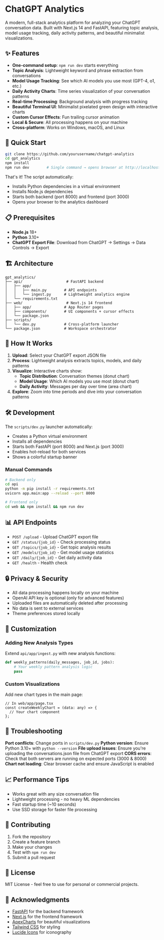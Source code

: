 # ChatGPT Analytics

A modern, full-stack analytics platform for analyzing your ChatGPT conversation data. Built with Next.js 14 and FastAPI, featuring topic analysis, model usage tracking, daily activity patterns, and beautiful minimalist visualizations.

## ✨ Features

- **One-command setup**: `npm run dev` starts everything
- **Topic Analysis**: Lightweight keyword and phrase extraction from conversations
- **Model Usage Tracking**: See which AI models you use most (GPT-4, o1, etc.)
- **Daily Activity Charts**: Time series visualization of your conversation patterns
- **Real-time Processing**: Background analysis with progress tracking
- **Beautiful Terminal UI**: Minimalist pixelated green design with interactive charts
- **Custom Cursor Effects**: Fun trailing cursor animation
- **Local & Secure**: All processing happens on your machine
- **Cross-platform**: Works on Windows, macOS, and Linux

## 🚀 Quick Start

```bash
git clone https://github.com/yourusername/chatgpt-analytics
cd gpt_analytics
npm install
npm run dev        # Single command → opens browser at http://localhost:3000
```

That's it! The script automatically:
- Installs Python dependencies in a virtual environment
- Installs Node.js dependencies
- Starts both backend (port 8000) and frontend (port 3000)
- Opens your browser to the analytics dashboard

## 📋 Prerequisites

- **Node.js** 18+ 
- **Python** 3.10+
- **ChatGPT Export File**: Download from ChatGPT → Settings → Data Controls → Export

## 🏗️ Architecture

```
gpt_analytics/
├── api/                    # FastAPI backend
│   ├── app/
│   │   ├── main.py        # API endpoints
│   │   └── ingest.py      # Lightweight analytics engine
│   └── requirements.txt
├── web/                    # Next.js 14 frontend
│   ├── app/               # App Router pages
│   ├── components/        # UI components + cursor effects
│   └── package.json
├── scripts/
│   └── dev.py             # Cross-platform launcher
└── package.json           # Workspace orchestrator
```

## 🔧 How It Works

1. **Upload**: Select your ChatGPT export JSON file
2. **Process**: Lightweight analysis extracts topics, models, and daily patterns
3. **Visualize**: Interactive charts show:
   - **Topic Distribution**: Conversation themes (donut chart)
   - **Model Usage**: Which AI models you use most (donut chart)
   - **Daily Activity**: Messages per day over time (area chart)
4. **Explore**: Zoom into time periods and dive into your conversation patterns

## 🛠️ Development

The `scripts/dev.py` launcher automatically:
- Creates a Python virtual environment
- Installs all dependencies
- Starts both FastAPI (port 8000) and Next.js (port 3000)
- Enables hot-reload for both services
- Shows a colorful startup banner

### Manual Commands

```bash
# Backend only
cd api
python -m pip install -r requirements.txt
uvicorn app.main:app --reload --port 8000

# Frontend only
cd web && npm install && npm run dev
```

## 📊 API Endpoints

- `POST /upload` - Upload ChatGPT export file
- `GET /status/{job_id}` - Check processing status
- `GET /topics/{job_id}` - Get topic analysis results
- `GET /models/{job_id}` - Get model usage statistics
- `GET /daily/{job_id}` - Get daily activity data
- `GET /health` - Health check

## 🔒 Privacy & Security

- All data processing happens locally on your machine
- OpenAI API key is optional (only for advanced features)
- Uploaded files are automatically deleted after processing
- No data is sent to external services
- Theme preferences stored locally

## 🎨 Customization

### Adding New Analysis Types

Extend `api/app/ingest.py` with new analysis functions:

```python
def weekly_patterns(daily_messages, job_id, jobs):
    # Your weekly pattern analysis logic
    pass
```

### Custom Visualizations

Add new chart types in the main page:

```tsx
// In web/app/page.tsx
const createWeeklyChart = (data: any) => {
  // Your chart component
};
```

## 🐛 Troubleshooting

**Port conflicts**: Change ports in `scripts/dev.py`
**Python version**: Ensure Python 3.10+ with `python --version`
**File upload issues**: Ensure you're uploading the conversations.json file from ChatGPT export
**CORS errors**: Check that both servers are running on expected ports (3000 & 8000)
**Chart not loading**: Clear browser cache and ensure JavaScript is enabled

## 📈 Performance Tips

- Works great with any size conversation file
- Lightweight processing - no heavy ML dependencies
- Fast startup time (~10 seconds)
- Use SSD storage for faster file processing

## 🤝 Contributing

1. Fork the repository
2. Create a feature branch
3. Make your changes
4. Test with `npm run dev`
5. Submit a pull request

## 📄 License

MIT License - feel free to use for personal or commercial projects.

## 🙏 Acknowledgments

- [FastAPI](https://fastapi.tiangolo.com/) for the backend framework
- [Next.js](https://nextjs.org/) for the frontend framework
- [ApexCharts](https://apexcharts.com/) for beautiful visualizations
- [Tailwind CSS](https://tailwindcss.com/) for styling
- [Lucide Icons](https://lucide.dev/) for iconography 